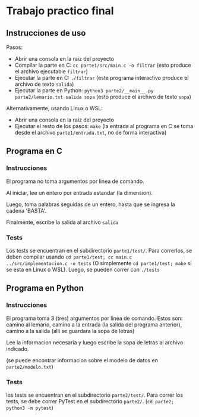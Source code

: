 # Trabajo practico final

## Instrucciones de uso

Pasos:

 - Abrir una consola en la raiz del proyecto
 - Compilar la parte en C: `cc parte1/src/main.c -o filtrar` (esto produce el archivo ejecutable `filtrar`)
 - Ejecutar la parte en C: `./filtrar` (este programa interactivo produce el archivo de texto `salida`)
 - Ejecutar la parte en Python: `python3 parte2/__main__.py parte2/lemario.txt salida sopa` (esto produce el archivo de texto `sopa`)

Alternativamente, usando Linux o WSL:

 - Abrir una consola en la raiz del proyecto
 - Ejecutar el resto de los pasos: `make` (la entrada al programa en C se toma desde el archivo `parte1/entrada.txt`, no de forma interactiva)

## Programa en C

### Instrucciones

El programa no toma argumentos por linea de comando.

Al iniciar, lee un entero por entrada estandar (la dimension).

Luego, toma palabras seguidas de un entero, hasta que se ingresa la cadena 'BASTA'.

Finalmente, escribe la salida al archivo `salida`

### Tests

Los tests se encuentran en el subdirectorio `parte1/test/`. Para correrlos, se
deben compilar usando `cd parte1/test; cc main.c ../src/implementacion.c -o tests`
(O simplemente `cd parte1/test; make` si se esta en Linux o WSL). Luego, se
pueden correr con `./tests`

## Programa en Python

### Instrucciones

El programa toma 3 (tres) argumentos por linea de comando. Estos son: camino al
lemario, camino a la entrada (la salida del programa anterior), camino a la
salida (alli se guardara la sopa de letras)

Lee la informacion necesaria y luego escribe la sopa de letras al archivo indicado.

(se puede encontrar informacion sobre el modelo de datos en `parte2/modelo.txt`)

### Tests

los tests se encuentran en el subdirectorio `parte2/test/`. Para correr los
tests, se debe correr PyTest en el subdirectorio `parte2/`. (`cd parte2; python3 -m pytest`)
